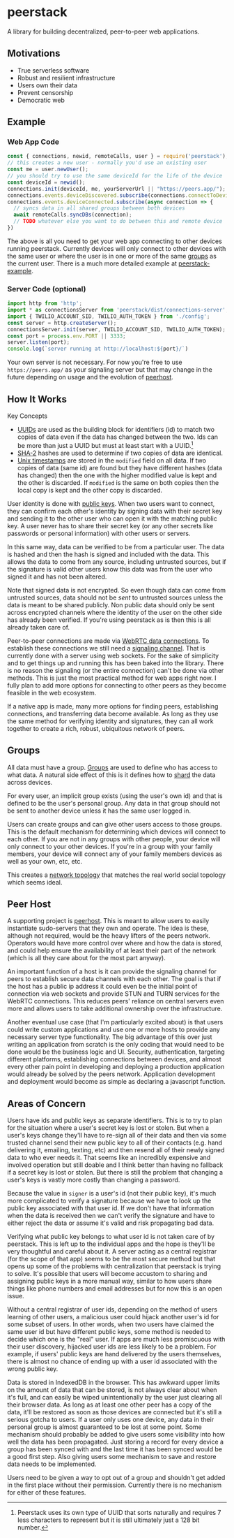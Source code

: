 # peerstack
A library for building decentralized, peer-to-peer web applications.

## Motivations

- True serverless software
- Robust and resilient infrastructure
- Users own their data
- Prevent censorship
- Democratic web

## Example

### Web App Code
```javascript
const { connections, newid, remoteCalls, user } = require('peerstack');
// this creates a new user - normally you'd use an existing user
const me = user.newUser();
// you should try to use the same deviceId for the life of the device 
const deviceId = newid();
connections.init(deviceId, me, yourServerUrl || "https://peers.app/");
connections.events.deviceDiscovered.subscribe(connections.connectToDevice);
connections.events.deviceConnected.subscribe(async connection => {    
  // syncs data in all shared groups between both devices
  await remoteCalls.syncDBs(connection);
  // TODO whatever else you want to do between this and remote device
})
```

The above is all you need to get your web app connecting to other devices running peerstack.  Currently devices will only connect to other devices with the same user or where the user is in one or more of the same [groups](#groups) as the current user.  There is a much more detailed example at [peerstack-example](https://github.com/mark-archer/peerstack-example).


### Server Code (optional)
```javascript
import http from 'http';
import * as connectionsServer from 'peerstack/dist/connections-server';
import { TWILIO_ACCOUNT_SID, TWILIO_AUTH_TOKEN } from './config';
const server = http.createServer();
connectionsServer.init(server, TWILIO_ACCOUNT_SID, TWILIO_AUTH_TOKEN);
const port = process.env.PORT || 3333;
server.listen(port);
console.log(`server running at http://localhost:${port}/`)
```

Your own server is not necessary. For now you're free to use `https://peers.app/` as your signaling server but that may change in the future depending on usage and the evolution of [peerhost](#peer-host).

## How It Works

Key Concepts
- [UUIDs](https://en.wikipedia.org/wiki/Universally_unique_identifier) are used as the building block for identifiers (id) to match two copies of data even if the data has changed between the two.  Ids can be more than just a UUID but must at least start with a UUID.[^1]
- [SHA-2](https://en.wikipedia.org/wiki/SHA-2) hashes are used to determine if two copies of data are identical. 
- [Unix timestamps](https://en.wikipedia.org/wiki/Unix_time) are stored in the `modified` field on all data.  If two copies of data (same id) are found but they have different hashes (data has changed) then the one with the higher modified value is kept and the other is discarded.  If `modified` is the same on both copies then the local copy is kept and the other copy is discarded.

User identity is done with [public keys](https://en.wikipedia.org/wiki/Public-key_cryptography).  When two users want to connect, they can confirm each other's identity by signing data with their secret key and sending it to the other user who can open it with the matching public key.  A user never has to share their secret key (or any other secrets like passwords or personal information) with other users or servers.

In this same way, data can be verified to be from a particular user.  The data is hashed and then the hash is signed and included with the data.  This allows the data to come from any source, including untrusted sources, but if the signature is valid other users know this data was from the user who signed it and has not been altered.

Note that signed data is not encrypted.  So even though data can come from untrusted sources, data should not be _sent_ to untrusted sources unless the data is meant to be shared publicly.  Non public data should only be sent across encrypted channels where the identity of the user on the other side has already been verified.  If you're using peerstack as is then this is all already taken care of.

Peer-to-peer connections are made via [WebRTC data connections](https://developer.mozilla.org/en-US/docs/Web/API/RTCDataChannel).  To establish these connections we still need a [signaling channel](https://developer.mozilla.org/en-US/docs/Web/API/WebRTC_API/Signaling_and_video_calling#The_signaling_server).  That is currently done with a server using web sockets.  For the sake of simplicity and to get things up and running this has been baked into the library.  There is no reason the signaling (or the entire connection) can't be done via other methods.  This is just the most practical method for web apps right now.  I fully plan to add more options for connecting to other peers as they become feasible in the web ecosystem.

If a native app is made, many more options for finding peers, establishing connections, and transferring data become available.  As long as they use the same method for verifying identity and signatures, they can all work together to create a rich, robust, ubiquitous network of peers.

[^1]: Peerstack uses its own type of UUID that sorts naturally and requires 7 less characters to represent but it is still ultimately just a 128 bit number.

## Groups

All data must have a group. [Groups](./src/db.ts) are used to define who has access to what data.  A natural side effect of this is it defines how to [shard](https://en.wikipedia.org/wiki/Shard_(database_architecture)) the data across devices.

For every user, an implicit group exists (using the user's own id) and that is defined to be the user's personal group.  Any data in that group should not be sent to another device unless it has the same user logged in.  

Users can create groups and can give other users access to those groups.  This is the default mechanism for determining which devices will connect to each other.  If you are not in any groups with other people, your device will only connect to your other devices.  If you're in a group with your family members, your device will connect any of your family members devices as well as your own, etc, etc.  

This creates a [network topology](https://en.wikipedia.org/wiki/Network_topology) that matches the real world social topology which seems ideal.

## Peer Host

A supporting project is [peerhost](https://github.com/mark-archer/peerhost).  This is meant to allow users to easily instantiate sudo-servers that they own and operate.  The idea is these, although not required, would be the heavy lifters of the peers network. Operators would have more control over where and how the data is stored, and could help ensure the availability of at least their part of the network (which is all they care about for the most part anyway).

An important function of a host is it can provide the signaling channel for peers to establish secure data channels with each other.  The goal is that if the host has a public ip address it could even be the initial point of connection via web sockets and provide STUN and TURN services for the WebRTC connections.  This reduces peers' reliance on central servers even more and allows users to take additional ownership over the infrastructure.  

Another eventual use case (that I'm particularly excited about) is that users could write custom applications and use one or more hosts to provide any necessary server type functionality.  The big advantage of this over just writing an application from scratch is the only coding that would need to be done would be the business logic and UI.  Security, authentication, targeting different platforms, establishing connections between devices, and almost every other pain point in developing and deploying a production application would already be solved by the peers network.  Application development and deployment would become as simple as declaring a javascript function. 

## Areas of Concern

Users have ids and public keys as separate identifiers.  This is to try to plan for the situation where a user's secret key is lost or stolen. But when a user's keys change they'll have to re-sign all of their data and then via some trusted channel send their new public key to all of their contacts (e.g. hand delivering it, emailing, texting, etc) and then resend all of their newly signed data to who ever needs it.  That seems like an incredibly expensive and involved operation but still doable and I think better than having no fallback if a secret key is lost or stolen.  But there is still the problem that changing a user's keys is vastly more costly than changing a password.

Because the value in `signer` is a user's id (not their public key), it's much more complicated to verify a signature because we have to look up the public key associated with that user id.  If we don't have that information when the data is received then we can't verify the signature and have to either reject the data or assume it's valid and risk propagating bad data.

Verifying what public key belongs to what user id is not taken care of by peerstack.  This is left up to the individual apps and the hope is they'll be very thoughtful and careful about it.  A server acting as a central registrar (for the scope of that app) seems to be the most secure method but that opens up some of the problems with centralization that peerstack is trying to solve.  It's possible that users will become accustom to sharing and assigning public keys in a more manual way, similar to how users share things like phone numbers and email addresses but for now this is an open issue.

Without a central registrar of user ids, depending on the method of users learning of other users, a malicious user could hijack another user's id for some subset of users.  In other words, when two users have claimed the same user id but have different public keys, some method is needed to decide which one is the "real" user. If apps are much less promiscuous with their user discovery, hijacked user ids are less likely to be a problem. For example, if users' public keys are hand delivered by the users themselves, there is almost no chance of ending up with a user id associated with the wrong public key. 

Data is stored in IndexedDB in the browser.  This has awkward upper limits on the amount of data that can be stored, is not always clear about when it's full, and can easily be wiped unintentionally by the user just clearing all their browser data. As long as at least one other peer has a copy of the data, it'll be restored as soon as those devices are connected but it's still a serious gotcha to users.  If a user only uses one device, any data in their personal group is almost guaranteed to be lost at some point.  Some mechanism should probably be added to give users some visibility into how well the data has been propagated.  Just storing a record for every device a group has been synced with and the last time it has been synced would be a good first step.  Also giving users some mechanism to save and restore data needs to be implemented.

Users need to be given a way to opt out of a group and shouldn't get added in the first place without their permission.  Currently there is no mechanism for either of these features. 
